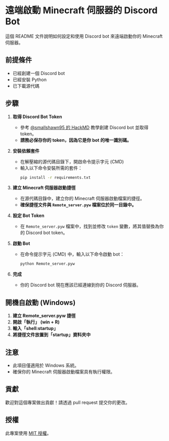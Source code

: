 # 遠端啟動 Minecraft 伺服器的 Discord Bot

這個 README 文件說明如何設定和使用 Discord bot 來遠端啟動你的 Minecraft 伺服器。

## 前提條件

* 已經創建一個 Discord bot
* 已經安裝 Python
* 已下載源代碼

## 步驟

1. **取得 Discord Bot Token**
    * 參考 [@smallshawn95 的 HackMD](https://hackmd.io/@smallshawn95/python_discord_bot_base) 教學創建 Discord bot 並取得 token。
    * **請務必保存你的 token，因為它是你 bot 的唯一識別碼。**

2. **安裝依賴套件**
    * 在解壓縮的源代碼目錄下，開啟命令提示字元 (CMD) 
    * 輸入以下命令安裝所需的套件：
        ```bash
        pip install -r requirements.txt
        ```

3. **建立 Minecraft 伺服器啟動捷徑**
    * 在源代碼目錄中，建立你的 Minecraft 伺服器啟動檔案的捷徑。
    * **確保捷徑文件與 `Remote_server.pyw` 檔案位於同一目錄中。**

4. **設定 Bot Token**
    * 在 `Remote_server.pyw` 檔案中，找到並修改 `token` 變數，將其值替換為你的 Discord bot token。

5. **啟動 Bot**
    * 在命令提示字元 (CMD) 中，輸入以下命令啟動 bot：
        ```bash
        python Remote_server.pyw
        ```

6. **完成**
    * 你的 Discord bot 現在應該已經連線到你的 Discord 伺服器。

## 開機自啟動 (Windows)

1. **建立 Remote_server.pyw 捷徑**
2. **開啟「執行」 (win + R)**
3. **輸入「shell:startup」**
4. **將捷徑文件放置到「startup」資料夾中**

## 注意

* 此項目僅適用於 Windows 系統。
* 確保你的 Minecraft 伺服器啟動檔案具有執行權限。

## 貢獻

歡迎對這個專案做出貢獻！請透過 pull request 提交你的更改。

## 授權

此專案使用 [MIT 授權](https://opensource.org/licenses/MIT)。
